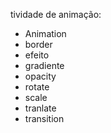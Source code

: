 tividade de animação:
- Animation
- border
- efeito
- gradiente
- opacity
- rotate
- scale
- tranlate
- transition
